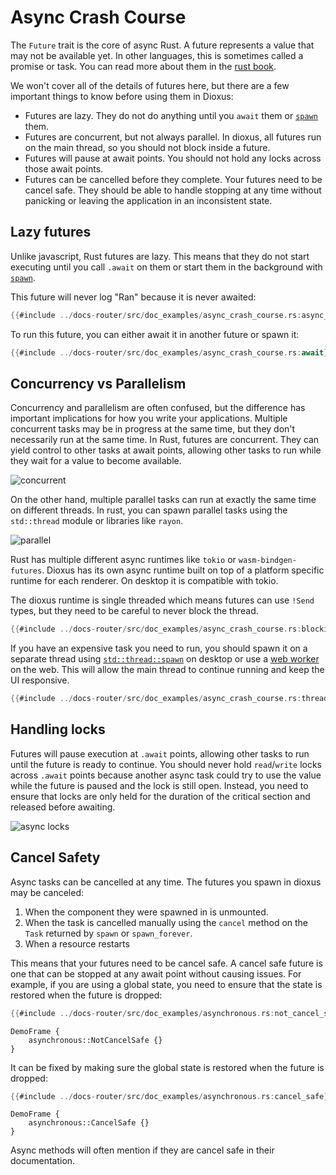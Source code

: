 # Async Crash Course

The `Future` trait is the core of async Rust. A future represents a value that may not be available yet. In other languages, this is sometimes called a promise or task. You can read more about them in the [rust book](https://doc.rust-lang.org/book/ch17-00-async-await.html).


We won't cover all of the details of futures here, but there are a few important things to know before using them in Dioxus:
- Futures are lazy. They do not do anything until you `await` them or [`spawn`](./futures.md) them.
- Futures are concurrent, but not always parallel. In dioxus, all futures run on the main thread, so you should not block inside a future.
- Futures will pause at await points. You should not hold any locks across those await points.
- Futures can be cancelled before they complete. Your futures need to be cancel safe. They should be able to handle stopping at any time without panicking or leaving the application in an inconsistent state.

## Lazy futures

Unlike javascript, Rust futures are lazy. This means that they do not start executing until you call `.await` on them or start them in the background with [`spawn`](./futures.md).


This future will never log "Ran" because it is never awaited:

```rust
{{#include ../docs-router/src/doc_examples/async_crash_course.rs:async_block}}
```

To run this future, you can either await it in another future or spawn it:

```rust
{{#include ../docs-router/src/doc_examples/async_crash_course.rs:await}}
```

## Concurrency vs Parallelism

Concurrency and parallelism are often confused, but the difference has important implications for how you write your applications. Multiple concurrent tasks may be in progress at the same time, but they don't necessarily run at the same time. In Rust, futures are concurrent. They can yield control to other tasks at await points, allowing other tasks to run while they wait for a value to become available.

![concurrent](/assets/07/async_concurrent.png)

On the other hand, multiple parallel tasks can run at exactly the same time on different threads. In rust, you can spawn parallel tasks using the `std::thread` module or libraries like `rayon`.

![parallel](/assets/07/async_parallel.png)

Rust has multiple different async runtimes like `tokio` or `wasm-bindgen-futures`. Dioxus has its own async runtime built on top of a platform specific runtime for each renderer. On desktop it is compatible with tokio.


The dioxus runtime is single threaded which means futures can use `!Send` types, but they need to be careful to never block the thread.

```rust
{{#include ../docs-router/src/doc_examples/async_crash_course.rs:blocking}}
```

If you have an expensive task you need to run, you should spawn it on a separate thread using [`std::thread::spawn`](https://doc.rust-lang.org/std/thread/fn.spawn.html) on desktop or use a [web worker](https://docs.rs/gloo-worker/latest/gloo_worker/) on the web. This will allow the main thread to continue running and keep the UI responsive.

```rust
{{#include ../docs-router/src/doc_examples/async_crash_course.rs:thread}}
```

## Handling locks

Futures will pause execution at `.await` points, allowing other tasks to run until the future is ready to continue. You should never hold `read`/`write` locks across `.await` points because another async task could try to use the value while the future is paused and the lock is still open. Instead, you need to ensure that locks are only held for the duration of the critical section and released before awaiting.

![async locks](/assets/07/async_lock_await.png)

## Cancel Safety

Async tasks can be cancelled at any time. The futures you spawn in dioxus may be canceled:
1. When the component they were spawned in is unmounted.
2. When the task is cancelled manually using the `cancel` method on the `Task` returned by `spawn` or `spawn_forever`.
3. When a resource restarts

This means that your futures need to be cancel safe. A cancel safe future is one that can be stopped at any await point without causing issues. For example, if you are using a global state, you need to ensure that the state is restored when the future is dropped:


```rust
{{#include ../docs-router/src/doc_examples/asynchronous.rs:not_cancel_safe}}
```

```inject-dioxus
DemoFrame {
    asynchronous::NotCancelSafe {}
}
```

It can be fixed by making sure the global state is restored when the future is dropped:
```rust
{{#include ../docs-router/src/doc_examples/asynchronous.rs:cancel_safe}}
```

```inject-dioxus
DemoFrame {
    asynchronous::CancelSafe {}
}
```

Async methods will often mention if they are cancel safe in their documentation.
